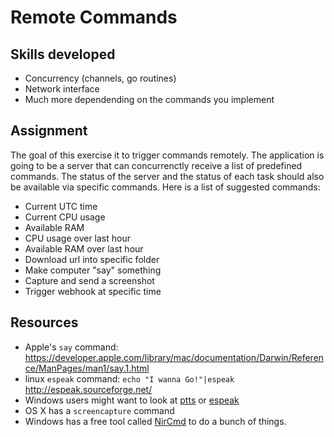 # Remote Commands

## Skills developed

* Concurrency (channels, go routines)
* Network interface
* Much more dependending on the commands you implement

## Assignment

The goal of this exercise it to trigger commands remotely. The
application is going to be a server that can
concurrenctly receive a list of
predefined commands. The status of the server and the status of each
task should also be available via specific commands.
Here is a list of suggested commands:

* Current UTC time
* Current CPU usage
* Available RAM
* CPU usage over last hour
* Available RAM over last hour
* Download url into specific folder
* Make computer "say" something
* Capture and send a screenshot
* Trigger webhook at specific time


## Resources

* Apple's `say` command: https://developer.apple.com/library/mac/documentation/Darwin/Reference/ManPages/man1/say.1.html
* linux `espeak` command: `echo "I wanna Go!"|espeak` http://espeak.sourceforge.net/
* Windows users might want to look at [ptts](http://jampal.sourceforge.net/ptts.html) or [espeak](http://espeak.sourceforge.net/)
* OS X has a `screencapture` command
* Windows has a free tool called [NirCmd](http://www.nirsoft.net/utils/nircmd.html) to do a bunch of things.
